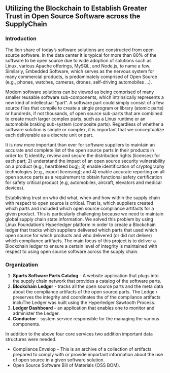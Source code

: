 ## Utilizing the Blockchain to Establish Greater Trust in Open Source Software across the SupplyChain

### Introduction

The lion share of today’s software solutions are constructed from open source software.  In the data center it is typical for more than 80% of the software to be open source due to wide adoption of solutions such as Linux, various Apache offerings, MySQL, and Node.js, to name a few. Similarly, Embedded Software, which serves as the nervous system for many commercial products, is predominately comprised of Open Source (e.g., phones, watches, cameras, drones, self-driving automobiles …). 

Modern software solutions can be viewed as being comprised of many smaller reusable software sub-components, which intrinsically represents a new kind of intellectual “part”. A software part could simply consist of a few source files that compile to create a single program or library (atomic parts) or hundreds, if not thousands, of open source sub-parts that are combined to create much larger complex parts, such as a Linux runtime or an automobile braking sub-system (composite parts). Regardless of whether a software solution is simple or complex, it is important that we conceptualize each deliverable as a discrete unit or part. 

It is now more important than ever for software suppliers to maintain an accurate and complete list of the open source parts in their products in order to: 1) identify, review and secure the distribution rights (licenses) for each part; 2) understand the impact of an open source security vulnerability on a product (e.g., heartbleed bug); 3) enable identification of cryptography technologies (e.g., export licensing); and 4) enable accurate reporting on all open source parts as a requirement to obtain functional safety certification for safety critical product (e.g, automobiles, aircraft, elevators and medical devices).

Establishing trust on who did what, when and how within the supply chain with respect to open source is critical. That is, which suppliers created which parts and included which open source compliance artifacts for a given product. This is particularly challenging because we need to maintain global supply chain state information. We solved this problem by using Linux Foundation’s Hyperledger platform in order to create a Blockchain ledger that tracks which suppliers delivered which parts that used which open source for which products and who delivered (or did not deliver) which compliance artifacts. The main focus of this project is to deliver a Blockchain ledger to ensure a certain level of integrity is maintained with respect to using open source software across the supply chain. 

### Organization

1. **Sparts Software Parts Catalog** - A website application that plugs into the supply chain network that provides a catalog of the software parts. 
2. **Blockchain** **Ledger** - tracks all the open source parts and the meta data about the compliance artifacts of the open source parts. The Ledge r preserves the integrity and coordinates the of the compliance artifacts incluThe Ledger was built using the Hyperledger Sawtooth Process.
3. **Ledger Dashboard** - an application that enables one to monitor and administer the Ledger. 
4. **Conductor** - system service responsible for the managing the various components. 

In addition to the above four core services two addition important data structures were needed.

- Compliance Envelop - This is an archive of a collection of artifacts prepared to comply with or provide important information about the use of open source in a given software solution. 
- Open Source Software Bill of Materials (OSS BOM).  

